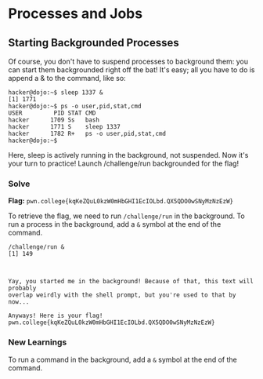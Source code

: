 # Processes and Jobs

## Starting Backgrounded Processes 
Of course, you don't have to suspend processes to background them: you can start them backgrounded right off the bat! It's easy; all you have to do is append a & to the command, like so:
```
hacker@dojo:~$ sleep 1337 &
[1] 1771
hacker@dojo:~$ ps -o user,pid,stat,cmd
USER         PID STAT CMD
hacker      1709 Ss   bash
hacker      1771 S    sleep 1337
hacker      1782 R+   ps -o user,pid,stat,cmd
hacker@dojo:~$ 
```
Here, sleep is actively running in the background, not suspended. Now it's your turn to practice! Launch /challenge/run backgrounded for the flag!


### Solve
**Flag:** `pwn.college{kqKeZQuL0kzW0mHbGHI1EcIOLbd.QX5QDO0wSNyMzNzEzW}`

To retrieve the flag, we need to run `/challenge/run` in the background. To run a process in the background, add a `&` symbol at the end of the command.

```
/challenge/run &
[1] 149
 


Yay, you started me in the background! Because of that, this text will probably 
overlap weirdly with the shell prompt, but you're used to that by now...

Anyways! Here is your flag!
pwn.college{kqKeZQuL0kzW0mHbGHI1EcIOLbd.QX5QDO0wSNyMzNzEzW}
```
### New Learnings

To run a command in the background, add a `&` symbol at the end of the command.

